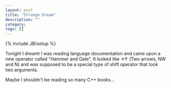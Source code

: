 ```yaml
---
layout: post
title: "Strange Dream"
description: ""
category: 
tags: []
---
```

{% include JB/setup %}

Tonight I dreamt I was reading language documentation and came upon a new operator called "Hammer and Gate". It
looked like ↗↑ (Two arrows, NW and N) and was supposed to be a special type of shift operator that took two arguments.

Maybe I shouldn't be reading so many C++ books...
